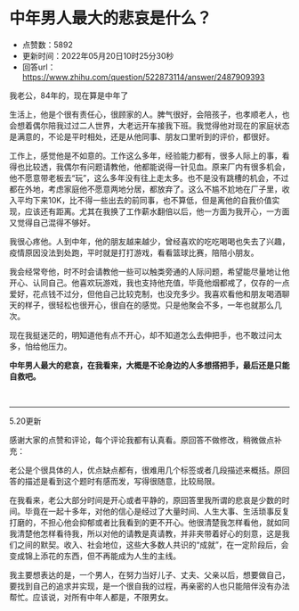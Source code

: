 # 中年男人最大的悲哀是什么？
- 点赞数：5892
- 更新时间：2022年05月20日10时25分30秒
- 回答url：https://www.zhihu.com/question/522873114/answer/2487909393
<body>
 <p data-pid="FRy5r5Ha">我老公，84年的，现在算是中年了</p>
 <p data-pid="1G9OS7np">生活上，他是个很有责任心，很顾家的人。脾气很好，会陪孩子，也孝顺老人，也会想着偶尔陪我过过二人世界，大老远开车接我下班。我觉得他对现在的家庭状态是满意的，不论是平时相处，还是从他同事、朋友口里听到的评价，都很好。</p>
 <p data-pid="lx_5goHb">工作上，感觉他是不如意的。工作这么多年，经验能力都有，很多人际上的事，看得也比较透，我偶尔有问题请教他，他都能说得一针见血。原来厂内有很多机会，他不愿意带老板去“玩”，这么多年没有往上走太多。也不是没有跳槽的机会，不过都在外地，考虑家庭他不愿意两地分居，都放弃了。这么不尴不尬地在厂子里，收入平均下来10K，比不得一些出去的前同事，也不算低，但是离他的自我价值实现，应该还有距离。尤其在我换了工作薪水翻倍以后，他一方面为我开心，一方面又觉得自己混得不够好。</p>
 <p data-pid="1AdkV0Vv">我很心疼他。人到中年，他的朋友越来越少，曾经喜欢的吃吃喝喝也失去了兴趣，疫情原因没法到处跑，平时就是打打游戏，看看篮球比赛，陪陪小朋友。</p>
 <p data-pid="n1qhM_FM">我会经常夸他，时不时会请教他一些可以触类旁通的人际问题，希望能尽量地让他开心、认同自己。他喜欢玩游戏，我也支持他充值，毕竟他烟都戒了，仅存的一点爱好，花点钱不过分，但他自己比较克制，也没充多少。我喜欢看他和朋友喝酒聊天的样子，很轻松也很开心，很自在的感觉。只是他聚会不多，一年也就那么几次。</p>
 <p data-pid="Nez_O-kv">现在我挺迷茫的，明知道他有点不开心，却不知道怎么去伸把手，也不敢过问太多，怕给他压力。</p>
 <p data-pid="Q_lS4EPk"><b>中年男人最大的悲哀，在我看来，大概是不论身边的人多想搭把手，最后还是只能自救吧。</b></p>
 <p class="ztext-empty-paragraph"><br></p>
 <hr>
 <p data-pid="-Hswi3R9">5.20更新</p>
 <p data-pid="ounaZy3o">感谢大家的点赞和评论，每个评论我都有认真看。原回答不做修改，稍微做点补充：</p>
 <p data-pid="d-vx9xPL">老公是个很具体的人，优点缺点都有，很难用几个标签或者几段描述来概括。原回答的描述是看到这个题时有感而发，写得很随意，比较局限。</p>
 <p data-pid="gj2A2KTl">在我看来，老公大部分时间是开心或者平静的，原回答里我所谓的悲哀是少数的时间。毕竟在一起十多年，对他的信心是经过了大量时间、人生大事、生活琐事反复打磨的，不担心他会抑郁或者比我看到的更不开心。他很清楚我怎样看他，就如同我清楚他怎样看待我，所以对他的请教是真请教，并非夹带着好心的刻意，这是我们之间的默契。收入、社会地位，这些大多数人共识的“成就”，在一定阶段后，会变成锦上添花的东西，但不再能成为人生的主线。</p>
 <p data-pid="zOa0SdER">我主要想表达的是，一个男人，在努力当好儿子、丈夫、父亲以后，想要做自己，要找到自己的追求并实现，是一个很自我的过程，再亲密的人也只能陪伴没有办法帮忙。应该说，对所有中年人都是，不限男女。</p>
</body>